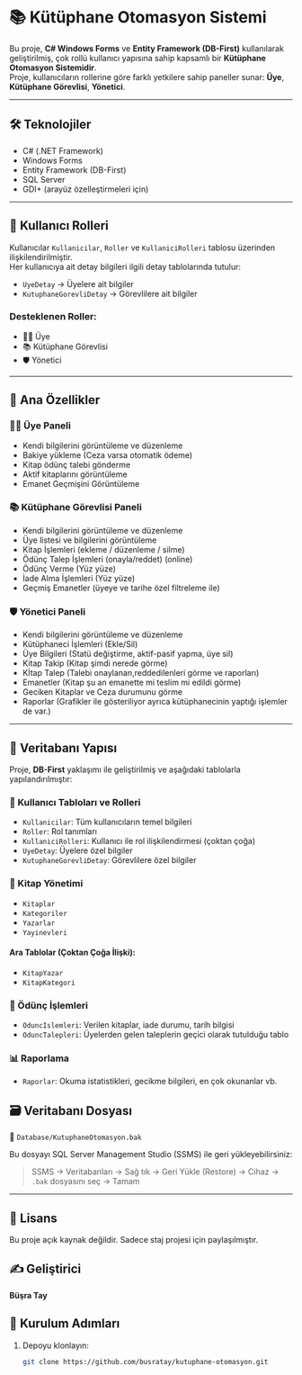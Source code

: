 # 📚 Kütüphane Otomasyon Sistemi

Bu proje, **C# Windows Forms** ve **Entity Framework (DB-First)** kullanılarak geliştirilmiş, çok rollü kullanıcı yapısına sahip kapsamlı bir **Kütüphane Otomasyon Sistemidir**.  
Proje, kullanıcıların rollerine göre farklı yetkilere sahip paneller sunar: **Üye**, **Kütüphane Görevlisi**, **Yönetici**.

---

## 🛠️ Teknolojiler

- C# (.NET Framework)
- Windows Forms
- Entity Framework (DB-First)
- SQL Server
- GDI+ (arayüz özelleştirmeleri için)

---

## 👤 Kullanıcı Rolleri

Kullanıcılar `Kullanicilar`, `Roller` ve `KullaniciRolleri` tablosu üzerinden ilişkilendirilmiştir.  
Her kullanıcıya ait detay bilgileri ilgili detay tablolarında tutulur:

- `UyeDetay` → Üyelere ait bilgiler
- `KutuphaneGorevliDetay` → Görevlilere ait bilgiler

### Desteklenen Roller:
- 🧑‍🎓 Üye
- 📚 Kütüphane Görevlisi
- 🛡️ Yönetici

---

## 📂 Ana Özellikler

### 🧑‍🎓 Üye Paneli
- Kendi bilgilerini görüntüleme ve düzenleme
- Bakiye yükleme (Ceza varsa otomatik ödeme)
- Kitap ödünç talebi gönderme
- Aktif kitaplarını görüntüleme
- Emanet Geçmişini Görüntüleme

### 📚 Kütüphane Görevlisi Paneli
- Kendi bilgilerini görüntüleme ve düzenleme
- Üye listesi ve bilgilerini görüntüleme
- Kitap İşlemleri (ekleme / düzenleme / silme)
- Ödünç Talep İşlemleri (onayla/reddet) (online)
- Ödünç Verme (Yüz yüze)
- İade Alma İşlemleri (Yüz yüze)
- Geçmiş Emanetler (üyeye ve tarihe özel filtreleme ile)

### 🛡️ Yönetici Paneli
- Kendi bilgilerini görüntüleme ve düzenleme
- Kütüphaneci İşlemleri (Ekle/Sil)
- Üye Bilgileri (Statü değiştirme, aktif-pasif yapma, üye sil)
- Kitap Takip (Kitap şimdi nerede görme)
- Kİtap Talep (Talebi onaylanan,reddedilenleri görme ve raporları)
- Emanetler (Kitap şu an emanette mi teslim mi edildi görme)
- Geciken Kitaplar ve Ceza durumunu görme
- Raporlar (Grafikler ile gösteriliyor ayrıca kütüphanecinin yaptığı işlemler de var.)

---

## 🧩 Veritabanı Yapısı

Proje, **DB-First** yaklaşımı ile geliştirilmiş ve aşağıdaki tablolarla yapılandırılmıştır:

### 📌 Kullanıcı Tabloları ve Rolleri
- `Kullanicilar`: Tüm kullanıcıların temel bilgileri
- `Roller`: Rol tanımları
- `KullaniciRolleri`: Kullanıcı ile rol ilişkilendirmesi (çoktan çoğa)
- `UyeDetay`: Üyelere özel bilgiler
- `KutuphaneGorevliDetay`: Görevlilere özel bilgiler

### 📘 Kitap Yönetimi
- `Kitaplar`
- `Kategoriler`
- `Yazarlar`
- `Yayinevleri`

#### Ara Tablolar (Çoktan Çoğa İlişki):
- `KitapYazar`
- `KitapKategori`

### 🔄 Ödünç İşlemleri
- `OduncIslemleri`: Verilen kitaplar, iade durumu, tarih bilgisi
- `OduncTalepleri`: Üyelerden gelen taleplerin geçici olarak tutulduğu tablo

### 📊 Raporlama
- `Raporlar`: Okuma istatistikleri, gecikme bilgileri, en çok okunanlar vb.

## 🗃️ Veritabanı Dosyası

📁 `Database/KutuphaneOtomasyon.bak`

Bu dosyayı SQL Server Management Studio (SSMS) ile geri yükleyebilirsiniz:

> SSMS → Veritabanları → Sağ tık → Geri Yükle (Restore) → Cihaz → `.bak` dosyasını seç → Tamam

---
## 📄 Lisans

Bu proje açık kaynak değildir. Sadece staj projesi için paylaşılmıştır.

## ✍️ Geliştirici

**Büşra Tay**  

## 🚀 Kurulum Adımları

1. Depoyu klonlayın:
   ```bash
   git clone https://github.com/busratay/kutuphane-otomasyon.git
